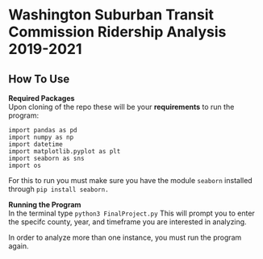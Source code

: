 # Washington Suburban Transit Commission Ridership Analysis 2019-2021

## How To Use

**Required Packages**  
Upon cloning of the repo these will be your **requirements** to run the program:

`import pandas as pd`  
`import numpy as np`  
`import datetime`  
`import matplotlib.pyplot as plt`  
`import seaborn as sns`  
`import os`  

For this to run you must make sure you have the module `seaborn` installed through `pip install seaborn.`

**Running the Program**   
In the terminal type `python3 FinalProject.py`
This will prompt you to enter the specifc county, year, and timeframe you are interested in analyzing. 

In order to analyze more than one instance, you must run the program again.




